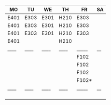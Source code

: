 |MO  |TU  |WE  |TH  |FR   |SA|
|----|----|----|----|-----|--|
|E401|E303|E301|H210|E303 |  |
|E401|E303|E301|H210|E303 |  |
|E401|E303|E301|H210|E303 |  |
|E401|    |    |H210|     |  |
|____|____|____|____|_____|__|
|    |    |    |    |F102 |  |
|    |    |    |    |F102 |  |
|    |    |    |    |F102 |  |
|    |    |    |    |F102*|  |
|____|____|____|____|_____|__|
|    |    |    |    |     |  |
|    |    |    |    |     |  |
|    |    |    |    |     |  |
|    |    |    |    |     |  |
